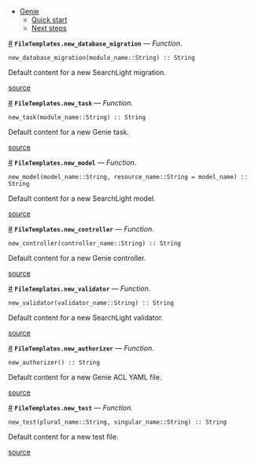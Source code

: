

- [Genie](index.md#Genie-1)
    - [Quick start](index.md#Quick-start-1)
    - [Next steps](index.md#Next-steps-1)

<a id='FileTemplates.new_database_migration' href='#FileTemplates.new_database_migration'>#</a>
**`FileTemplates.new_database_migration`** &mdash; *Function*.



```
new_database_migration(module_name::String) :: String
```

Default content for a new SearchLight migration.


<a target='_blank' href='https://github.com/essenciary/Genie.jl/tree/61381348076549d7b0c8162b0c07b9b8fbb313c3/src/FileTemplates.jl#L9-L13' class='documenter-source'>source</a><br>

<a id='FileTemplates.new_task' href='#FileTemplates.new_task'>#</a>
**`FileTemplates.new_task`** &mdash; *Function*.



```
new_task(module_name::String) :: String
```

Default content for a new Genie task.


<a target='_blank' href='https://github.com/essenciary/Genie.jl/tree/61381348076549d7b0c8162b0c07b9b8fbb313c3/src/FileTemplates.jl#L35-L39' class='documenter-source'>source</a><br>

<a id='FileTemplates.new_model' href='#FileTemplates.new_model'>#</a>
**`FileTemplates.new_model`** &mdash; *Function*.



```
new_model(model_name::String, resource_name::String = model_name) :: String
```

Default content for a new SearchLight model.


<a target='_blank' href='https://github.com/essenciary/Genie.jl/tree/61381348076549d7b0c8162b0c07b9b8fbb313c3/src/FileTemplates.jl#L61-L65' class='documenter-source'>source</a><br>

<a id='FileTemplates.new_controller' href='#FileTemplates.new_controller'>#</a>
**`FileTemplates.new_controller`** &mdash; *Function*.



```
new_controller(controller_name::String) :: String
```

Default content for a new Genie controller.


<a target='_blank' href='https://github.com/essenciary/Genie.jl/tree/61381348076549d7b0c8162b0c07b9b8fbb313c3/src/FileTemplates.jl#L133-L137' class='documenter-source'>source</a><br>

<a id='FileTemplates.new_validator' href='#FileTemplates.new_validator'>#</a>
**`FileTemplates.new_validator`** &mdash; *Function*.



```
new_validator(validator_name::String) :: String
```

Default content for a new SearchLight validator.


<a target='_blank' href='https://github.com/essenciary/Genie.jl/tree/61381348076549d7b0c8162b0c07b9b8fbb313c3/src/FileTemplates.jl#L167-L171' class='documenter-source'>source</a><br>

<a id='FileTemplates.new_authorizer' href='#FileTemplates.new_authorizer'>#</a>
**`FileTemplates.new_authorizer`** &mdash; *Function*.



```
new_authorizer() :: String
```

Default content for a new Genie ACL YAML file.


<a target='_blank' href='https://github.com/essenciary/Genie.jl/tree/61381348076549d7b0c8162b0c07b9b8fbb313c3/src/FileTemplates.jl#L188-L192' class='documenter-source'>source</a><br>

<a id='FileTemplates.new_test' href='#FileTemplates.new_test'>#</a>
**`FileTemplates.new_test`** &mdash; *Function*.



```
new_test(plural_name::String, singular_name::String) :: String
```

Default content for a new test file.


<a target='_blank' href='https://github.com/essenciary/Genie.jl/tree/61381348076549d7b0c8162b0c07b9b8fbb313c3/src/FileTemplates.jl#L212-L216' class='documenter-source'>source</a><br>

